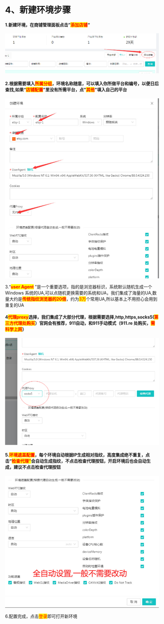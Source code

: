 # 4、新建环境步骤

#### 1.新建环境，在商铺管理面板点击”<mark style="color:red;">添加店铺</mark>“

![](../.gitbook/assets/p7.png)

#### 2.根据需要填入<mark style="color:red;">所属分组</mark>，环境名称随意，可以填入你所做平台和编号，以便日后查找,如果“<mark style="color:red;">**店铺配置**</mark>”里没有所需平台，点"<mark style="color:red;">**其他**</mark>"填入自己的平台

![](../.gitbook/assets/p8.jpg)

3.“<mark style="color:red;">**user Agent**</mark> ”是一个重要选项，指的是浏览器标识，系统默认随机生成一个Windows 系统的UA,可以点随机更换需要的系统和UA，我们集成了海量的UA,数量大约是<mark style="color:red;">**传统指纹浏览器的20倍**</mark>，约为<mark style="color:red;">3万</mark>个常用UA,所以基本上不用担心会用到重复的UA

#### 4<mark style="color:red;">**代理proxy**</mark>选择，我们集成了大部分代理，根据需要选择,http,https,socks5(<mark style="color:red;">第三方代理处购买</mark>）官网会有推荐，911自动，和911手动模式（911.re 处购买，<mark style="color:red;">需科学上网</mark>）

![](../.gitbook/assets/p11.png)

#### 5.<mark style="color:red;">环境遮盖配置</mark>，每个环境自动根据IP生成相对指纹，高度集成绝不重复，点击“<mark style="color:red;">检查代理”</mark>会自动生成指纹，不点击检查代理按钮，开启环境后也会自动生成，建议不点击检查代理按钮

![](../.gitbook/assets/p12.jpg)

6.配置完成，点击<mark style="color:red;">登录</mark>即可打开新环境
